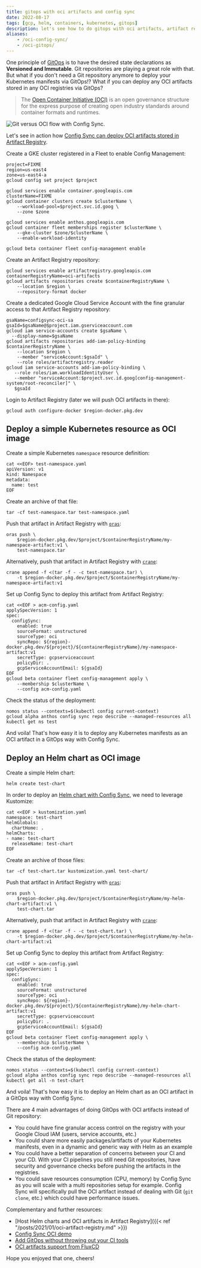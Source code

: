 ```yaml
---
title: gitops with oci artifacts and config sync
date: 2022-08-17
tags: [gcp, helm, containers, kubernetes, gitops]
description: let's see how to do gitops with oci artifacts, artifact registry and config sync
aliases:
    - /oci-config-sync/
    - /oci-gitops/
---
```

One principle of [GitOps](https://opengitops.dev/) is to have the desired state declarations as **Versioned and Immutable**. Git repositories are playing a great role with that. But what if you don't need a Git repository anymore to deploy your Kubernetes manifests via GitOps!? What if you can deploy any OCI artifacts stored in any OCI registries via GitOps?

> The [Open Container Initiative (OCI)](https://opencontainers.org/) is an open governance structure for the express purpose of creating open industry standards around container formats and runtimes.

![Git versus OCI flow with Config Sync.](https://github.com/mathieu-benoit/my-images/raw/main/git-and-oci-flow-with-config-sync.png)

Let's see in action how [Config Sync can deploy OCI artifacts stored in Artifact Registry](https://cloud.google.com/anthos-config-management/docs/how-to/publish-config-registry).

Create a GKE cluster registered in a Fleet to enable Config Management:
```
project=FIXME
region=us-east4
zone=us-east4-a
gcloud config set project $project

gcloud services enable container.googleapis.com
clusterName=FIXME
gcloud container clusters create $clusterName \
    --workload-pool=$project.svc.id.goog \
    --zone $zone

gcloud services enable anthos.googleapis.com
gcloud container fleet memberships register $clusterName \
    --gke-cluster $zone/$clusterName \
    --enable-workload-identity

gcloud beta container fleet config-management enable
```

Create an Artifact Registry repository:
```
gcloud services enable artifactregistry.googleapis.com
containerRegistryName=oci-artifacts
gcloud artifacts repositories create $containerRegistryName \
    --location $region \
    --repository-format docker
```

Create a dedicated Google Cloud Service Account with the fine granular access to that Artifact Registry repository:
```
gsaName=configsync-oci-sa
gsaId=$gsaName@$project.iam.gserviceaccount.com
gcloud iam service-accounts create $gsaName \
  --display-name=$gsaName
gcloud artifacts repositories add-iam-policy-binding $containerRegistryName \
    --location $region \
    --member "serviceAccount:$gsaId" \
    --role roles/artifactregistry.reader
gcloud iam service-accounts add-iam-policy-binding \
   --role roles/iam.workloadIdentityUser \
   --member "serviceAccount:$project.svc.id.goog[config-management-system/root-reconciler]" \
   $gsaId
```

Login to Artifact Registry (later we will push OCI artifacts in there):
```
gcloud auth configure-docker $region-docker.pkg.dev
```

## Deploy a simple Kubernetes resource as OCI image

Create a simple Kubernetes `namespace` resource definition:
```
cat <<EOF> test-namespace.yaml
apiVersion: v1
kind: Namespace
metadata:
  name: test
EOF
```

Create an archive of that file:
```
tar -cf test-namespace.tar test-namespace.yaml
```

Push that artifact in Artifact Registry with [`oras`](https://oras.land/):
```
oras push \
    $region-docker.pkg.dev/$project/$containerRegistryName/my-namespace-artifact:v1 \
    test-namespace.tar
```
Alternatively, push that artifact in Artifact Registry with [`crane`](https://github.com/google/go-containerregistry/tree/main/cmd/crane):
```
crane append -f <(tar -f - -c test-namespace.tar) \
    -t $region-docker.pkg.dev/$project/$containerRegistryName/my-namespace-artifact:v1 
```

Set up Config Sync to deploy this artifact from Artifact Registry:
```
cat <<EOF > acm-config.yaml
applySpecVersion: 1
spec:
  configSync:
    enabled: true
    sourceFormat: unstructured
    sourceType: oci
    syncRepo: ${region}-docker.pkg.dev/${project}/${containerRegistryName}/my-namespace-artifact:v1
    secretType: gcpserviceaccount
    policyDir: .
    gcpServiceAccountEmail: ${gsaId}
EOF
gcloud beta container fleet config-management apply \
    --membership $clusterName \
    --config acm-config.yaml
```

Check the status of the deployment:
```
nomos status --contexts=$(kubectl config current-context)
gcloud alpha anthos config sync repo describe --managed-resources all
kubectl get ns test
```

And voila! That's how easy it is to deploy any Kubernetes manifests as an OCI artifact in a GitOps way with Config Sync.

## Deploy an Helm chart as OCI image

Create a simple Helm chart:
```
helm create test-chart
```

In order to deploy an [Helm chart with Config Sync](https://cloud.google.com/anthos-config-management/docs/how-to/use-repo-kustomize-helm), we need to leverage Kustomize:
```
cat <<EOF > kustomization.yaml
namespace: test-chart
helmGlobals:
  chartHome: .
helmCharts:
- name: test-chart
  releaseName: test-chart
EOF
```

Create an archive of those files:
```
tar -cf test-chart.tar kustomization.yaml test-chart/
```

Push that artifact in Artifact Registry with [`oras`](https://oras.land/):
```
oras push \
    $region-docker.pkg.dev/$project/$containerRegistryName/my-helm-chart-artifact:v1 \
    test-chart.tar
```
Alternatively, push that artifact in Artifact Registry with [`crane`](https://github.com/google/go-containerregistry/tree/main/cmd/crane):
```
crane append -f <(tar -f - -c test-chart.tar) \
    -t $region-docker.pkg.dev/$project/$containerRegistryName/my-helm-chart-artifact:v1
```

Set up Config Sync to deploy this artifact from Artifact Registry:
```
cat <<EOF > acm-config.yaml
applySpecVersion: 1
spec:
  configSync:
    enabled: true
    sourceFormat: unstructured
    sourceType: oci
    syncRepo: ${region}-docker.pkg.dev/${project}/${containerRegistryName}/my-helm-chart-artifact:v1
    secretType: gcpserviceaccount
    policyDir: .
    gcpServiceAccountEmail: ${gsaId}
EOF
gcloud beta container fleet config-management apply \
    --membership $clusterName \
    --config acm-config.yaml
```

Check the status of the deployment:
```
nomos status --contexts=$(kubectl config current-context)
gcloud alpha anthos config sync repo describe --managed-resources all
kubectl get all -n test-chart 
```

And voila! That's how easy it is to deploy an Helm chart as an OCI artifact in a GitOps way with Config Sync.

There are 4 main advantages of doing GitOps with OCI artifacts instead of Git repository:
- You could have fine granular access control on the registry with your Google Cloud IAM (users, service accounts, etc.)
- You could share more easily packages/artifacts of your Kubernetes manifests, even in a dynamic and generic way with Helm as an example
- You could have a better separation of concerns between your CI and your CD. With your CI pipelines you still need Git repositories, have security and governance checks before pushing the artifacts in the registries.
- You could save resources consumption (CPU, memory) by Config Sync as you will scale with a multi repositories setup for example. Config Sync will specifically pull the OCI artifact instead of dealing with Git (`git clone`, etc.) which could have performance issues.

Complementary and further resources:
- [Host Helm charts and OCI artifacts in Artifact Registry]({{< ref "/posts/2021/01/oci-artifact-registry.md" >}})
- [Config Sync OCI demo](https://youtu.be/PZSNn080W6g)
- [Add GitOps without throwing out your CI tools](https://www.cncf.io/blog/2022/08/10/add-gitops-without-throwing-out-your-ci-tools/)
- [OCI artifacts support from FluxCD](https://fluxcd.io/docs/cheatsheets/oci-artifacts/)

Hope you enjoyed that one, cheers!